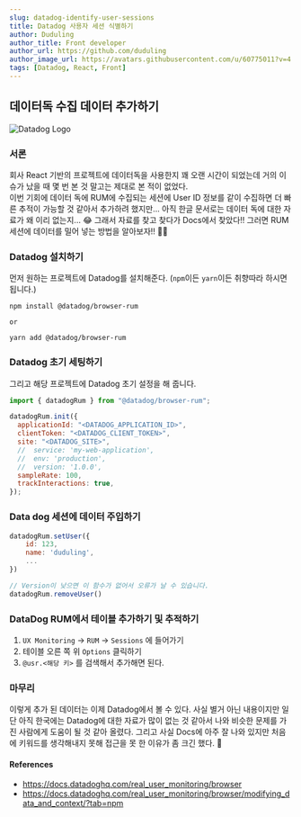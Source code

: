 ```yaml
---
slug: datadog-identify-user-sessions
title: Datadog 사용자 세션 식별하기
author: Duduling
author_title: Front developer
author_url: https://github.com/duduling
author_image_url: https://avatars.githubusercontent.com/u/60775011?v=4
tags: [Datadog, React, Front]
---
```


## 데이터독 수집 데이터 추가하기

![Datadog Logo](https://drive.google.com/uc?export=download&id=1ZZ5fLeT3iTRUdWOBkQT8TbIozXa-qUdj)

### 서론

회사 React 기반의 프로젝트에 데이터독을 사용한지 꽤 오랜 시간이 되었는데 거의 이슈가 났을 때 몇 번 본 것 말고는 제대로 본 적이 없었다.  
이번 기회에 데이터 독에 RUM에 수집되는 세션에 User ID 정보를 같이 수집하면 더 빠른 추적이 가능할 것 같아서 추가하려 했지만... 아직 한글 문서로는 데이터 독에 대한 자료가 왜 이리 없는지... 😂
그래서 자료를 찾고 찾다가 Docs에서 찾았다!! 그러면 RUM 세션에 데이터를 밀어 넣는 방법을 알아보자!! 🐱‍🏍

<!--truncate-->

### Datadog 설치하기

먼저 원하는 프로젝트에 Datadog를 설치해준다. (`npm`이든 `yarn`이든 취향따라 하시면 됩니다.)

```shell
npm install @datadog/browser-rum

or

yarn add @datadog/browser-rum
```

### Datadog 초기 세팅하기

그리고 해당 프로젝트에 Datadog 초기 설정을 해 줍니다.

```js
import { datadogRum } from "@datadog/browser-rum";

datadogRum.init({
  applicationId: "<DATADOG_APPLICATION_ID>",
  clientToken: "<DATADOG_CLIENT_TOKEN>",
  site: "<DATADOG_SITE>",
  //  service: 'my-web-application',
  //  env: 'production',
  //  version: '1.0.0',
  sampleRate: 100,
  trackInteractions: true,
});
```

### Data dog 세션에 데이터 주입하기

```js
datadogRum.setUser({
    id: 123,
    name: 'duduling',
    ...
})

// Version이 낮으면 이 함수가 없어서 오류가 날 수 있습니다.
datadogRum.removeUser()
```

### DataDog RUM에서 테이블 추가하기 및 추적하기

1. `UX Monitoring` -> `RUM` -> `Sessions` 에 들어가기
2. 테이블 오른 쪽 위 `Options` 클릭하기
3. `@usr.<해당 키>` 를 검색해서 추가해면 된다.

### 마무리

이렇게 추가 된 데이터는 이제 Datadog에서 볼 수 있다. 사실 별거 아닌 내용이지만 일단 아직 한국에는 Datadog에 대한 자료가 많이 없는 것 같아서 나와 비슷한 문제를 가진 사람에게 도움이 될 것 같아 올렸다. 그리고 사실 Docs에 아주 잘 나와 있지만 처음에 키워드를 생각해내지 못해 접근을 못 한 이유가 좀 크긴 했다. 🤣

#### References

- https://docs.datadoghq.com/real_user_monitoring/browser
- https://docs.datadoghq.com/real_user_monitoring/browser/modifying_data_and_context/?tab=npm
